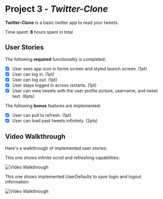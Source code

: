 # Project 3 - *Twitter-Clone*

**Twitter-Clone** is a basic twitter app to read your tweets.

Time spent: **8** hours spent in total

## User Stories

The following **required** functionality is completed:

- [X] User sees app icon in home screen and styled launch screen. (1pt)
- [X] User can log in. (1pt)
- [X] User can log out. (1pt)
- [X] User stays logged in across restarts. (1pt)
- [X] User can view tweets with the user profile picture, username, and tweet text. (6pts)

The following **bonus** features are implemented:

- [X] User can pull to refresh. (1pt)
- [X] User can load past tweets infinitely. (2pts)

## Video Walkthrough

Here's a walkthrough of implemented user stories:

This one shows infinite scroll and refreshing capabilities: 

<img src='http://g.recordit.co/2iALIRpAyF.gif' title='Video Walkthrough' width='' alt='Video Walkthrough' />

This one shows implemented UserDefaults to save login and logout information: 

<img src='http://g.recordit.co/F90FkyoL5f.gif' title='Video Walkthrough' width='' alt='Video Walkthrough' />
